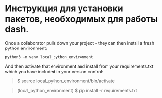 # Инструкция для установки пакетов, необходимых для работы dash.

Once a collaborator pulls down your project - they can then install a fresh python environment:

`python3 -m venv local_python_environment`

And then activate that environment and install from your requirements.txt which you have included in your version control:

> $ source local_python_environment/bin/activate

> (local_python_environment) $ pip install -r requirements.txt

